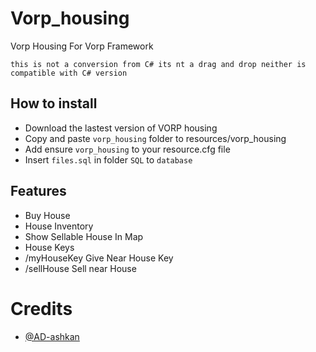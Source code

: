 # Vorp_housing
Vorp Housing For Vorp Framework
 
```this is not a conversion from C# its nt a drag and drop neither is compatible with C# version```


## How to install
- Download the lastest version of VORP housing
- Copy and paste `vorp_housing` folder to resources/vorp_housing
- Add ensure `vorp_housing` to your resource.cfg file
- Insert `files.sql` in folder `SQL` to `database`

## Features
- Buy House
- House Inventory
- Show Sellable House In Map
- House Keys
- /myHouseKey Give Near House Key
- /sellHouse Sell near House

# Credits 

- [@AD-ashkan](https://github.com/AD-ashkan)
